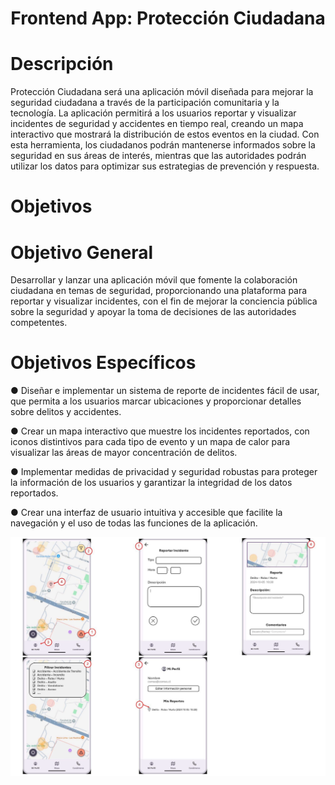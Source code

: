 <h1 align="center"> Frontend App: Protección Ciudadana</h1>

# Descripción
Protección Ciudadana será una aplicación móvil diseñada para mejorar la seguridad
ciudadana a través de la participación comunitaria y la tecnología. La aplicación
permitirá a los usuarios reportar y visualizar incidentes de seguridad y accidentes en
tiempo real, creando un mapa interactivo que mostrará la distribución de estos eventos
en la ciudad. Con esta herramienta, los ciudadanos podrán mantenerse informados sobre
la seguridad en sus áreas de interés, mientras que las autoridades podrán utilizar los
datos para optimizar sus estrategias de prevención y respuesta.
# Objetivos
# Objetivo General
Desarrollar y lanzar una aplicación móvil que fomente la colaboración ciudadana
en temas de seguridad, proporcionando una plataforma para reportar y visualizar
incidentes, con el fin de mejorar la conciencia pública sobre la seguridad y apoyar
la toma de decisiones de las autoridades competentes.
# Objetivos Específicos
● Diseñar e implementar un sistema de reporte de incidentes fácil de usar, que
permita a los usuarios marcar ubicaciones y proporcionar detalles sobre delitos
y accidentes.

● Crear un mapa interactivo que muestre los incidentes reportados, con iconos
distintivos para cada tipo de evento y un mapa de calor para visualizar las áreas
de mayor concentración de delitos.

● Implementar medidas de privacidad y seguridad robustas para proteger la
información de los usuarios y garantizar la integridad de los datos reportados.

● Crear una interfaz de usuario intuitiva y accesible que facilite la navegación y
el uso de todas las funciones de la aplicación.

<p align = "center">
  <img src = "assets/images.png" />
</p>
